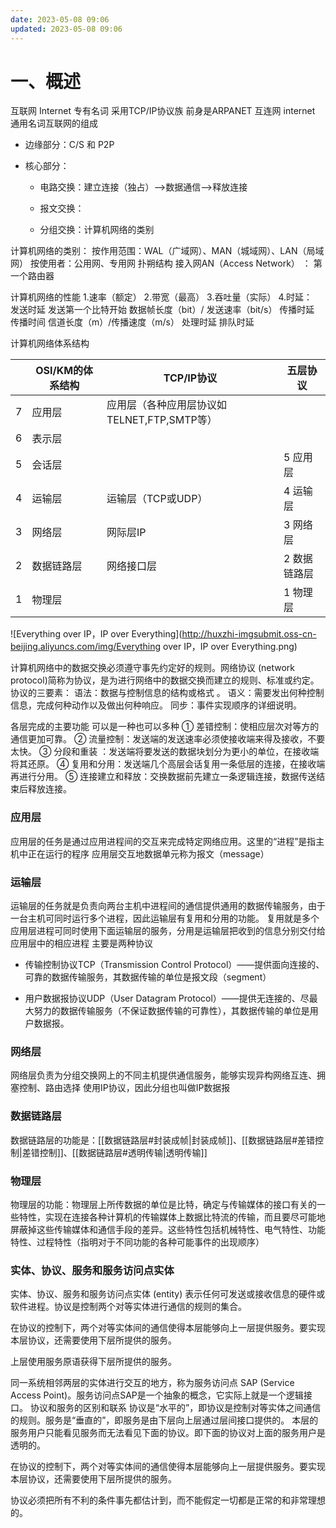 ```yaml
---
date: 2023-05-08 09:06
updated: 2023-05-08 09:06
---
```

# 一、概述

互联网 Internet 专有名词 采用TCP/IP协议族 前身是ARPANET
互连网 internet 通用名词互联网的组成

* 边缘部分：C/S 和 P2P

* 核心部分：

    * 电路交换：建立连接（独占）-->数据通信-->释放连接

    * 报文交换：

    * 分组交换：计算机网络的类别

计算机网络的类别：
    按作用范围：WAL（广域网）、MAN（城域网）、LAN（局域网）
    按使用者：公用网、专用网
    扑朔结构
    接入网AN（Access Network） ： 第一个路由器

计算机网络的性能
    1.速率（额定）
    2.带宽（最高）
    3.吞吐量（实际）
    4.时延：    
        发送时延      发送第一个比特开始      数据帧长度（bit）/ 发送速率（bit/s）
        传播时延      传播时间   信道长度（m）/传播速度（m/s）
        处理时延
        排队时延

计算机网络体系结构

|     | OSI/KM的体系结构 | TCP/IP协议                                  | 五层协议       |
| --- | ---------------- | ------------------------------------------- | -------------- |
| 7   | 应用层           | 应用层（各种应用层协议如TELNET,FTP,SMTP等） |                |
| 6   | 表示层           |                                             |                |
| 5   | 会话层           |                                             | 5   应用层     |
| 4   | 运输层           | 运输层（TCP或UDP）                          | 4    运输层    |
| 3   | 网络层           | 网际层IP                                    | 3    网络层    |
| 2   | 数据链路层       | 网络接口层                                  | 2   数据链路层 |
| 1   | 物理层           |                                             | 1    物理层    |

![Everything over IP，IP over Everything](http://huxzhi-imgsubmit.oss-cn-beijing.aliyuncs.com/img/Everything over IP，IP over Everything.png)

计算机网络中的数据交换必须遵守事先约定好的规则。网络协议 (network protocol)简称为协议，是为进行网络中的数据交换而建立的规则、标准或约定。
协议的三要素：
语法：数据与控制信息的结构或格式 。
语义：需要发出何种控制信息，完成何种动作以及做出何种响应。
同步：事件实现顺序的详细说明。

各层完成的主要功能
可以是一种也可以多种
① 差错控制：使相应层次对等方的通信更加可靠。
② 流量控制：发送端的发送速率必须使接收端来得及接收，不要太快。
③ 分段和重装 ：发送端将要发送的数据块划分为更小的单位，在接收端将其还原。
④ 复用和分用：发送端几个高层会话复用一条低层的连接，在接收端再进行分用。
⑤ 连接建立和释放：交换数据前先建立一条逻辑连接，数据传送结束后释放连接。

### 应用层
应用层的任务是通过应用进程间的交互来完成特定网络应用。这里的“进程”是指主机中正在运行的程序
应用层交互地数据单元称为报文（message）

### 运输层
运输层的任务就是负责向两台主机中进程间的通信提供通用的数据传输服务，由于一台主机可同时运行多个进程，因此运输层有复用和分用的功能。
复用就是多个应用层进程可同时使用下面运输层的服务，分用是运输层把收到的信息分别交付给应用层中的相应进程
主要是两种协议

* 传输控制协议TCP（Transmission Control Protocol）——提供面向连接的、可靠的数据传输服务，其数据传输的单位是报文段（segment）

* 用户数据报协议UDP（User Datagram Protocol）——提供无连接的、尽最大努力的数据传输服务（不保证数据传输的可靠性），其数据传输的单位是用户数据报。

### 网络层
网络层负责为分组交换网上的不同主机提供通信服务，能够实现异构网络互连、拥塞控制、路由选择
使用IP协议，因此分组也叫做IP数据报

### 数据链路层

数据链路层的功能是：[[数据链路层#封装成帧|封装成帧]]、[[数据链路层#差错控制|差错控制]]、[[数据链路层#透明传输|透明传输]]
### 物理层
物理层的功能：物理层上所传数据的单位是比特，确定与传输媒体的接口有关的一些特性，实现在连接各种计算机的传输媒体上数据比特流的传输，而且要尽可能地屏蔽掉这些传输媒体和通信手段的差异。这些特性包括机械特性、电气特性、功能特性、过程特性（指明对于不同功能的各种可能事件的出现顺序）

### 实体、协议、服务和服务访问点实体

实体、协议、服务和服务访问点实体 (entity) 表示任何可发送或接收信息的硬件或软件进程。协议是控制两个对等实体进行通信的规则的集合。

在协议的控制下，两个对等实体间的通信使得本层能够向上一层提供服务。要实现本层协议，还需要使用下层所提供的服务。

上层使用服务原语获得下层所提供的服务。

同一系统相邻两层的实体进行交互的地方，称为服务访问点 SAP (Service Access Point)。服务访问点SAP是一个抽象的概念，它实际上就是一个逻辑接口。
协议和服务的区别和联系
协议是“水平的”，即协议是控制对等实体之间通信的规则。服务是“垂直的”，即服务是由下层向上层通过层间接口提供的。
本层的服务用户只能看见服务而无法看见下面的协议。即下面的协议对上面的服务用户是透明的。

在协议的控制下，两个对等实体间的通信使得本层能够向上一层提供服务。要实现本层协议，还需要使用下层所提供的服务。

协议必须把所有不利的条件事先都估计到，而不能假定一切都是正常的和非常理想的。